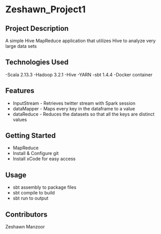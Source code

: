 # Zeshawn_Project1

## Project Description 

A simple Hive MapReduce application that utilizes Hive to analyze very large data sets

## Technologies Used 
-Scala 2.13.3
-Hadoop 3.2.1
-Hive 
-YARN 
-sbt 1.4.4
-Docker container

## Features
- InputStream - Retrieves twitter stream with Spark session
- dataMapper - Maps every key in the dataframe to a value
- dataReduce - Reduces the datasets so that all the keys are distinct values 

## Getting Started

- MapReduce
- Install & Configure git
- Install xCode for easy access

## Usage
- sbt assembly to package files
- sbt compile to build
- sbt run to output 

## Contributors 
Zeshawn Manzoor